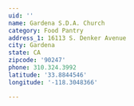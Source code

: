 ```yaml
---
uid: ''
name: Gardena S.D.A. Church
category: Food Pantry
address_1: 16113 S. Denker Avenue
city: Gardena
state: CA
zipcode: '90247'
phone: 310.324.3992
latitude: '33.8844546'
longitude: '-118.3048366'

---
```

